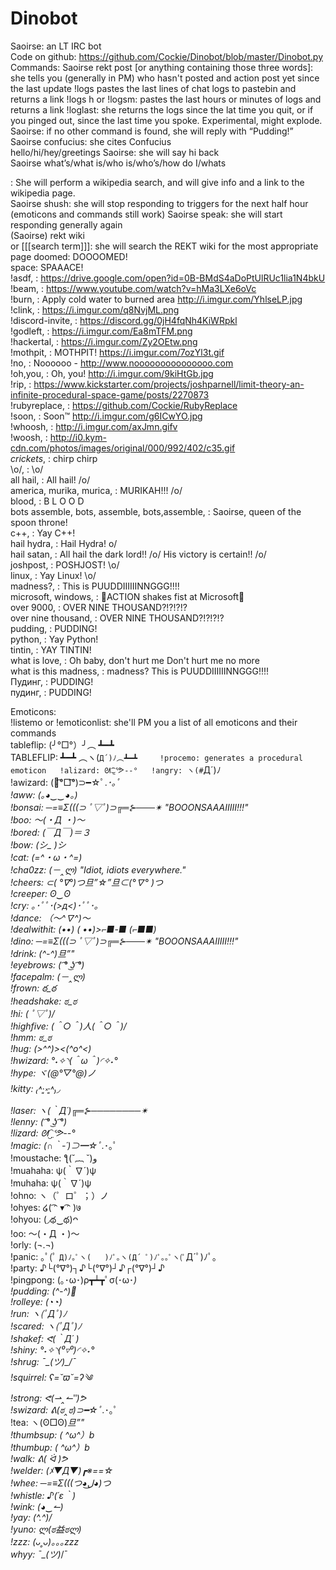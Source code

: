 # Dinobot
Saoirse: an LT IRC bot  
Code on github: https://github.com/Cockie/Dinobot/blob/master/Dinobot.py  
Commands:
Saoirse rekt post [or anything containing those three words]: she tells you (generally in PM) who hasn't posted and action post yet since the last update
!logs <integer> pastes the last <integer> lines of chat logs to pastebin and returns a link
!logs <float>h or !logs<float>m: pastes the last <float> hours or minutes of logs and returns a link
!loglast: she returns the logs since the lat time you quit, or if you pinged out, since the last time you spoke. Experimental, might explode.
Saoirse: if no other command is found, she will reply with “Pudding!”
Saoirse confucius: she cites Confucius  
hello/hi/hey/greetings Saoirse: she will say hi back  
Saoirse what’s/what is/who is/who’s/how do I/whats <search term>: She will perform a wikipedia search, and will give info and a link to the wikipedia page.  
Saoirse shush: she will stop responding to triggers for the next half hour (emoticons and commands still work)
Saoirse speak: she will start responding generally again  
(Saoirse) rekt wiki <search terms> or [[[search term]]]: she will search the REKT wiki for the most appropriate page
doomed: DOOOOMED!  
space: SPAAACE!  
!asdf, : https://drive.google.com/open?id=0B-BMdS4aDoPtUlRUc1lia1N4bkU  
!beam, : https://www.youtube.com/watch?v=hMa3LXe6oVc  
!burn, : Apply cold water to burned area http://i.imgur.com/YhlseLP.jpg  
!clink, : https://i.imgur.com/q8NvjML.png  
!discord-invite, : https://discord.gg/0jH4fqNh4KiWRpkl  
!godleft, : https://i.imgur.com/Ea8mTFM.png  
!hackertal, : https://i.imgur.com/Zy2OEtw.png  
!mothpit, : MOTHPIT! https://i.imgur.com/7ozYl3t.gif  
!no, : Noooooo - http://www.nooooooooooooooo.com  
!oh,you, : Oh, you! http://i.imgur.com/9kiHtGb.jpg  
!rip, : https://www.kickstarter.com/projects/joshparnell/limit-theory-an-infinite-procedural-space-game/posts/2270873  
!rubyreplace, : https://github.com/Cockie/RubyReplace  
!soon, : Soon™ http://i.imgur.com/g6ICwYO.jpg  
!whoosh, : http://i.imgur.com/axJmn.gifv  
!woosh, : http://i0.kym-cdn.com/photos/images/original/000/992/402/c35.gif  
*crickets*, : chirp chirp  
\o/, : \o/  
all hail, : All hail! /o/  
america, murika, murica, : MURIKAH!!! /o/  
blood, : B L O O D  
bots assemble, bots, assemble, bots,assemble, : Saoirse, queen of the spoon throne!  
c++, : Yay C++!  
hail hydra, : Hail Hydra! o/  
hail satan, : All hail the dark lord!! /o/ His victory is certain!! /o/  
joshpost, : POSHJOST! \o/  
linux, : Yay Linux! \o/  
madness?, : This is PUUDDIIIIIINNGGG!!!!  
microsoft, windows, : ACTION shakes fist at Microsoft  
over 9000, : OVER NINE THOUSAND?!?!?!?  
over nine thousand, : OVER NINE THOUSAND?!?!?!?  
pudding, : PUDDING!  
python, : Yay Python!  
tintin, : YAY TINTIN!  
what is love, : Oh baby, don't hurt me
Don't hurt me no more  
what is this madness, : madness?
This
is
PUUDDIIIIIINNGGG!!!!  
Пудинг, : PUDDING!  
пудинг, : PUDDING!  
  
Emoticons:  
!listemo or !emoticonlist: she'll PM you a list of all emoticons and their commands  
tableflip: (╯°□°）╯︵ ┻━┻    
TABLEFLIP: ┻━┻ ︵ヽ(`Д´)ﾉ︵┻━┻    
!procemo: generates a procedural emoticon  
!alizard: ᘛ⁐̤ᕐᕗ--°  
!angry: ヽ(#`Д´)ﾉ  
!awizard: (｡͡°□͡°)⊃━☆ﾟ.*･｡ﾟ  
!aww: (｡◕‿‿◕｡)  
!bonsai: ─=≡Σ(((⊃ ﾟ▽ﾟ)⊃╔═⊱───✴  "BOOONSAAAIIIII!!!"  
!boo: 〜(・Д ・)〜  
!bored: (￣Д￣)＝３  
!bow: (シ_ _)シ  
!cat: (=^・ω・^=)  
!cha0zz: (－‸ლ) "Idiot, idiots everywhere."  
!cheers: ⊂( °∇°)つ旦”☆”旦⊂(°∇° )つ  
!creeper: ʘ‿ʘ  
!cry: ｡･ﾟﾟ･(>д<)･ﾟﾟ･｡  
!dance: （〜^∇^)〜  
!dealwithit: (•_•)
( •_•)>⌐■-■
(⌐■_■)  
!dino: ─=≡Σ(((⊃ ﾟ▽ﾟ)⊃╔═⊱───✴  "BOOONSAAAIIIII!!!"  
!drink: (^-^)_旦”"  
!eyebrows: ( ͡° ͜ʖ ͡°)  
!facepalm: (－‸ლ)  
!frown: ఠ_ఠ  
!headshake: ಠ_ಠ  
!hi: ( ﾟ▽ﾟ)/  
!highfive: \(＾○＾)人(＾○＾)/  
!hmm: ಠ_ಠ  
!hug: (>^_^)><(^o^<)  
!hwizard:  °˖✧◝(＾ω＾)◜✧˖°  
!hype: ヾ(@°▽°@)ノ  
!kitty: ₍˄·͈༝·͈˄₎◞  
!laser: ヽ(｀Д´)╔═⊱────────✴  
!lenny: ( ͡° ͜ʖ ͡°)  
!lizard: ᘛ⁐̤ᕐᕗ--°  
!magic: (∩｀-´)⊃━☆ﾟ.*･｡ﾟ  
!moustache: ƪ(˘︷ ˘)و  
!muahaha: ψ(｀∇´)ψ  
!muhaha: ψ(｀∇´)ψ  
!ohno:  ヽ（゜ロ゜；）ノ  
!ohyes: ໒( ͡ᵔ ▾ ͡ᵔ )७  
!ohyou: (◞థ‿థ)ᴖ  
!oo: 〜(・Д ・)〜  
!orly: (¬.¬)  
!panic: ｡ﾟ(ﾟ `Д)ﾉ｡ﾟヽ(   )ﾉﾟ｡ヽ(Д´ ﾟ)ﾉﾟ｡｡ﾟヽ(ﾟ`Д´ﾟ)ﾉﾟ｡  
!party: ♪└(°∇°)┐♪└(°∇°)┘♪┌(°∇°)┘♪  
!pingpong: (｡･ω･)ρ┳┷┳ﾟσ(･ω･*)  
!pudding: (^-^)_🍮  
!rolleye: (◔_◔)  
!run: ヽ(ﾟДﾟ)ﾉ  
!scared: ヽ(ﾟДﾟ)ﾉ  
!shakef: ᕙ(｀Д´ )  
!shiny: °˖✧◝(⁰▿⁰)◜✧˖°  
!shrug: ¯\_(ツ)_/¯  
!squirrel: ʕ=˘ϖ˘=ʔ༄  
!strong: ᕙ(⇀‸↼‶)ᕗ  
!swizard: ᕕ(ಠ‸ಠ)⊃━☆ﾟ.*･｡ﾟ  
!tea: ヽ(ʘ□ʘ)_旦”"  
!thumbsup: ( ^ω^）b  
!thumbup: ( ^ω^）b  
!walk: ᕕ( ᐛ )ᕗ  
!welder: (ﾒ▼Д▼)┏※==☆  
!whee: ─=≡Σ(((つ◕ل͜◕)つ  
!whistle: ♪(´ε｀)  
!wink: (◕‿↼)  
!yay: \(^.^)/  
!yuno: ლ(ಠ益ಠლ)  
!zzz: (ᴗ˳ᴗ)｡｡｡zzz  
whyy: ¯\_(ツ)_/¯  

